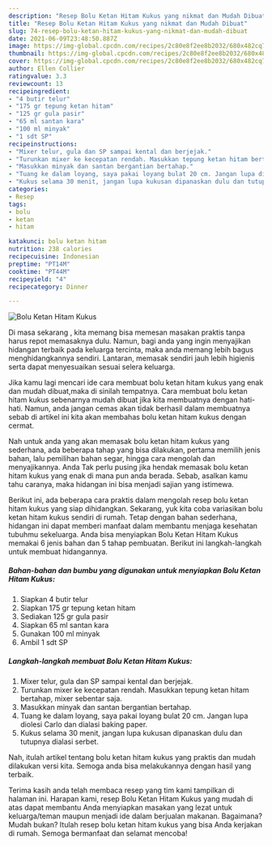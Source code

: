 ```yaml
---
description: "Resep Bolu Ketan Hitam Kukus yang nikmat dan Mudah Dibuat"
title: "Resep Bolu Ketan Hitam Kukus yang nikmat dan Mudah Dibuat"
slug: 74-resep-bolu-ketan-hitam-kukus-yang-nikmat-dan-mudah-dibuat
date: 2021-06-09T23:48:50.887Z
image: https://img-global.cpcdn.com/recipes/2c80e8f2ee8b2032/680x482cq70/bolu-ketan-hitam-kukus-foto-resep-utama.jpg
thumbnail: https://img-global.cpcdn.com/recipes/2c80e8f2ee8b2032/680x482cq70/bolu-ketan-hitam-kukus-foto-resep-utama.jpg
cover: https://img-global.cpcdn.com/recipes/2c80e8f2ee8b2032/680x482cq70/bolu-ketan-hitam-kukus-foto-resep-utama.jpg
author: Ellen Collier
ratingvalue: 3.3
reviewcount: 13
recipeingredient:
- "4 butir telur"
- "175 gr tepung ketan hitam"
- "125 gr gula pasir"
- "65 ml santan kara"
- "100 ml minyak"
- "1 sdt SP"
recipeinstructions:
- "Mixer telur, gula dan SP sampai kental dan berjejak."
- "Turunkan mixer ke kecepatan rendah. Masukkan tepung ketan hitam bertahap, mixer sebentar saja."
- "Masukkan minyak dan santan bergantian bertahap."
- "Tuang ke dalam loyang, saya pakai loyang bulat 20 cm. Jangan lupa diolesi Carlo dan dialasi baking paper."
- "Kukus selama 30 menit, jangan lupa kukusan dipanaskan dulu dan tutupnya dialasi serbet."
categories:
- Resep
tags:
- bolu
- ketan
- hitam

katakunci: bolu ketan hitam 
nutrition: 238 calories
recipecuisine: Indonesian
preptime: "PT14M"
cooktime: "PT44M"
recipeyield: "4"
recipecategory: Dinner

---
```



![Bolu Ketan Hitam Kukus](https://img-global.cpcdn.com/recipes/2c80e8f2ee8b2032/680x482cq70/bolu-ketan-hitam-kukus-foto-resep-utama.jpg)

Di masa  sekarang , kita memang bisa memesan masakan praktis tanpa harus repot memasaknya dulu. Namun, bagi anda yang ingin menyajikan hidangan terbaik pada keluarga tercinta, maka anda memang lebih bagus menghidangkannya sendiri. Lantaran, memasak sendiri jauh lebih higienis serta dapat menyesuaikan sesuai selera keluarga.

Jika kamu lagi mencari ide cara membuat bolu ketan hitam kukus yang enak dan mudah dibuat,maka di sinilah tempatnya. Cara membuat bolu ketan hitam kukus  sebenarnya mudah dibuat jika kita membuatnya dengan hati-hati. Namun, anda jangan cemas akan tidak berhasil dalam membuatnya 
sebab di artikel ini kita akan membahas bolu ketan hitam kukus dengan cermat.  



Nah untuk anda yang akan memasak bolu ketan hitam kukus yang sederhana, ada beberapa tahap yang bisa dilakukan, pertama memilih jenis bahan, lalu pemilihan bahan segar, hingga cara mengolah dan menyajikannya. Anda Tak perlu pusing jika hendak memasak bolu ketan hitam kukus yang enak di mana pun anda berada. Sebab, asalkan kamu  tahu caranya, maka hidangan ini bisa menjadi sajian yang istimewa.

Berikut ini, ada beberapa cara praktis  dalam mengolah resep bolu ketan hitam kukus yang siap dihidangkan. Sekarang, yuk kita coba variasikan bolu ketan hitam kukus sendiri di rumah. Tetap dengan bahan sederhana, hidangan ini dapat memberi manfaat dalam membantu menjaga kesehatan tubuhmu sekeluarga. Anda bisa menyiapkan Bolu Ketan Hitam Kukus memakai 6 jenis bahan dan 5 tahap pembuatan. Berikut ini langkah-langkah untuk membuat hidangannya.

<!--inarticleads1-->

##### Bahan-bahan dan bumbu yang digunakan untuk menyiapkan Bolu Ketan Hitam Kukus:

1. Siapkan 4 butir telur
1. Siapkan 175 gr tepung ketan hitam
1. Sediakan 125 gr gula pasir
1. Siapkan 65 ml santan kara
1. Gunakan 100 ml minyak
1. Ambil 1 sdt SP




<!--inarticleads2-->

##### Langkah-langkah membuat Bolu Ketan Hitam Kukus:

1. Mixer telur, gula dan SP sampai kental dan berjejak.
1. Turunkan mixer ke kecepatan rendah. Masukkan tepung ketan hitam bertahap, mixer sebentar saja.
1. Masukkan minyak dan santan bergantian bertahap.
1. Tuang ke dalam loyang, saya pakai loyang bulat 20 cm. Jangan lupa diolesi Carlo dan dialasi baking paper.
1. Kukus selama 30 menit, jangan lupa kukusan dipanaskan dulu dan tutupnya dialasi serbet.




Nah, itulah artikel tentang  bolu ketan hitam kukus  yang praktis dan mudah dilakukan versi kita. Semoga anda bisa melakukannya dengan hasil yang terbaik. 

Terima kasih anda telah membaca resep yang tim kami tampilkan di halaman ini. Harapan kami, resep  Bolu Ketan Hitam Kukus yang mudah di atas dapat membantu Anda menyiapkan masakan yang lezat untuk keluarga/teman maupun menjadi ide dalam berjualan makanan. Bagaimana? Mudah bukan? Itulah resep bolu ketan hitam kukus yang bisa Anda kerjakan di rumah. Semoga bermanfaat dan selamat mencoba!

